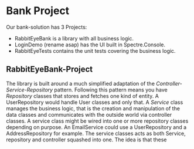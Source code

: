 # Bank Project

Our bank-solution has 3 Projects:
- RabbitEyeBank is a library with all business logic.
- LoginDemo (rename asap) has the UI built in Spectre.Console.
- RabbitEyeTests contains the unit tests covering the business logic.

## RabbitEyeBank-Project

The library is built around a much simplified adaptation of the _Controller-Service-Repository_ pattern. Following this pattern means you have _Repository_ classes that stores and fetches one kind of entity. A UserRepository would handle User classes and only that. A _Service_ class manages the business logic, that is the creation and manipulation of the data classes and communicates with the outside world via controller classes. A service class might be wired into one or more repository classes depending on purpose. An EmailService could use a UserRepository and a AddressRepository for example.
The service classes acts as both Service, repository and controller squashed into one. The idea is that these
